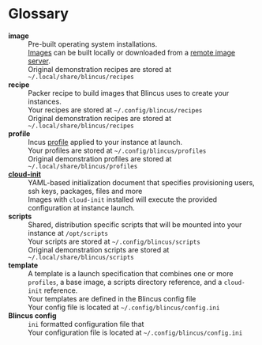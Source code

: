 # Glossary

<dl>
  <dt><b>image</b></dt>
  <dd>Pre-built operating system installations.</dd>
  <dd><a href="https://linuxcontainers.org/incus/docs/main/images/#images">Images</a> can be built locally or downloaded from a <a href="https://linuxcontainers.org/incus/docs/main/reference/remote_image_servers/#remote-image-servers">remote image server</a>. </dd>
  <dd>Original demonstration recipes are stored at <code>~/.local/share/blincus/recipes</code></dd>
  <dt><b>recipe</b></dt>
  <dd>Packer recipe to build images that Blincus uses to create your instances.</dd>
  <dd>Your recipes are stored at <code>~/.config/blincus/recipes</code></dd>
  <dd>Original demonstration recipes are stored at <code>~/.local/share/blincus/recipes</code></dd>
  <dt><b>profile</b></dt>
  <dd>Incus <a href="https://linuxcontainers.org/incus/docs/main/profiles/">profile</a> applied to your instance at launch.</dd>
  <dd>Your profiles are stored at <code>~/.config/blincus/profiles</code></dd>
  <dd>Original demonstration profiles are stored at <code>~/.local/share/blincus/profiles</code></dd>
  <dt><b><a href="https://cloudinit.readthedocs.io/en/latest/">cloud-init</a></b></dt>
  <dd>YAML-based initialization document that specifies provisioning users, ssh keys, packages, files and more</dd>
  <dd>Images with <code>cloud-init</code> installed will execute the provided configuration at instance launch.</dd>
  <dt><b>scripts</b></dt>
  <dd>Shared, distribution specific scripts that will be mounted into your instance at <code>/opt/scripts</code></dd>
  <dd>Your scripts are stored at <code>~/.config/blincus/scripts</code></dd>
  <dd>Original demonstration scripts are stored at <code>~/.local/share/blincus/scripts</code></dd>
  <dt><b>template</b></dt>
  <dd>A template is a launch specification that combines one or more <code>profiles</code>, a base image, a scripts directory reference, and a <code>cloud-init</code> reference. </dd>
  <dd>Your templates are defined in the Blincus config file</code></dd>
  <dd>Your config file is located at <code>~/.config/blincus/config.ini</code></dd>
  <dt><b>Blincus config</b></dt>
  <dd><code>ini</code> formatted configuration file that </code></dd>
  <dd>Your configuration file is located at <code>~/.config/blincus/config.ini</code></dd>
</dl>
